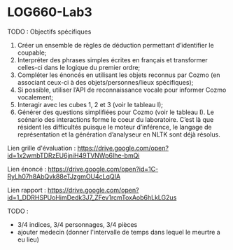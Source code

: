# LOG660-Lab3

TODO : Objectifs spécifiques
1. Créer un ensemble de règles de déduction permettant d’identifier le coupable;
2. Interpréter des phrases simples écrites en français et transformer celles-ci dans le
logique du premier ordre;
3. Compléter les énoncés en utilisant les objets reconnus par Cozmo (en associant
ceux-ci à des objets/personnes/lieux spécifiques);
4. Si possible, utiliser l’API de reconnaissance vocale pour informer Cozmo
vocalement;
5. Interagir avec les cubes 1, 2 et 3 (voir le tableau I);
6. Générer des questions simplifiées pour Cozmo (voir le tableau I).
Le scénario des interactions forme le coeur du laboratoire. C’est là que résident les
difficultés puisque le moteur d’inférence, le langage de représentation et la génération
d’analyseur en NLTK sont déjà résolus.

Lien grille d'évaluation : https://drive.google.com/open?id=1x2wmbTDRzEU6jniH49TVNWp6Ihe-bmQi

Lien énoncé : https://drive.google.com/open?id=1C-RyLh07h8AbQvk88eTJzgmOU4cLqQIA

Lien rapport : https://drive.google.com/open?id=1_DDRHSPUoHimDedk3J7_ZFev1rcmToxAob6hLkLG2us


TODO :
 - 3/4 indices, 3/4 personnages, 3/4 pièces
 - ajouter medecin (donner l'intervalle de temps dans lequel le meurtre a eu lieu)